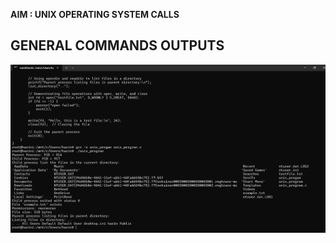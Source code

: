 **AIM : UNIX OPERATING SYSTEM CALLS**
## GENERAL  COMMANDS OUTPUTS 
![UNIX Operating System output](exp2.png.png) 
